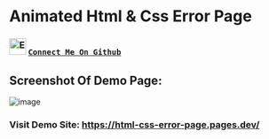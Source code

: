 # Animated Html & Css Error Page
### <img src="https://user-images.githubusercontent.com/136259634/245551159-6bc56ad8-d6e1-47f9-9c6b-73fc86fe6b83.png" alt="Eye" width="30" height="30" /> [**`Connect Me On Github`**](https://github.com/ismartboi-07)
## Screenshot Of Demo Page:
![image](https://github.com/ismartboi-07/Html_Css_Error_Page/assets/136259634/51f69dca-7f02-4853-b88d-45362169c587)
### Visit Demo Site: https://html-css-error-page.pages.dev/
